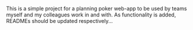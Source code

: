 This is a simple project for a planning poker web-app to be used by teams myself and my colleagues work in and with. As functionality is added, READMEs should be updated respectively...
